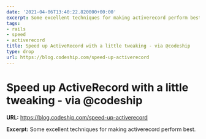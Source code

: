 ```yaml
---
date: '2021-04-06T13:40:22.820000+00:00'
excerpt: Some excellent techniques for making activerecord perform best.
tags:
- rails
- speed
- activerecord
title: Speed up ActiveRecord with a little tweaking - via @codeship
type: drop
url: https://blog.codeship.com/speed-up-activerecord
---
```


# Speed up ActiveRecord with a little tweaking - via @codeship

**URL:** https://blog.codeship.com/speed-up-activerecord

**Excerpt:** Some excellent techniques for making activerecord perform best.
